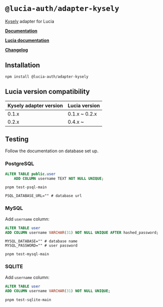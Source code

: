# `@lucia-auth/adapter-kysely`

[Kysely](https://github.com/koskimas/kysely) adapter for Lucia

**[Documentation](https://lucia-auth.vercel.app/learn/adapters/kysely)**

**[Lucia documentation](https://lucia-auth.vercel.app)**

**[Changelog](https://github.com/pilcrowOnPaper/lucia-auth/blob/main/packages/adapter-kysely/CHANGELOG.md)**

## Installation

```
npm install @lucia-auth/adapter-kysely
```

## Lucia version compatibility

| Kysely adapter version | Lucia version |
| ---------------------- | ------------- |
| 0.1.x                  | 0.1.x ~ 0.2.x |
| 0.2.x                  | 0.4.x ~       |

## Testing

Follow the documentation on database set up.

### PostgreSQL

```sql
ALTER TABLE public.user
    ADD COLUMN username TEXT NOT NULL UNIQUE;
```

```
pnpm test-psql-main
```

```shell
PSQL_DATABASE_URL="" # database url
```

### MySQL

Add `username` column:

```sql
ALTER TABLE user
ADD COLUMN username VARCHAR(31) NOT NULL UNIQUE AFTER hashed_password;
```

```shell
MYSQL_DATABASE="" # database name
MYSQL_PASSWORD="" # user password
```

```
pnpm test-mysql-main
```

### SQLITE

Add `username` column:

```sql
ALTER TABLE user
ADD COLUMN username VARCHAR(31) NOT NULL UNIQUE;
```

```
pnpm test-sqlite-main
```

